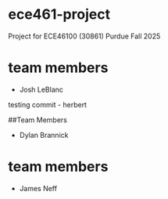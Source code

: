 # ece461-project
Project for ECE46100 (30861) Purdue Fall 2025

# team members
- Josh LeBlanc


testing commit - herbert

##Team Members

- Dylan Brannick

# team members

- James Neff
